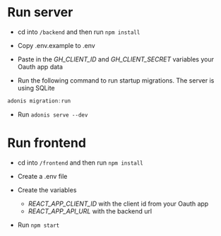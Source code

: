 # Run server

- cd into `/backend` and then run `npm install`

- Copy .env.example to .env

- Paste in the *GH_CLIENT_ID* and *GH_CLIENT_SECRET* variables your Oauth app data

- Run the following command to run startup migrations. The server is using SQLite
``` js
adonis migration:run
```

- Run `adonis serve --dev`

# Run frontend

- cd into `/frontend` and then run `npm install`

- Create a .env file

- Create the variables 
  - *REACT_APP_CLIENT_ID* with the client id from your Oauth app 
  - *REACT_APP_API_URL* with the backend url 

- Run `npm start`
